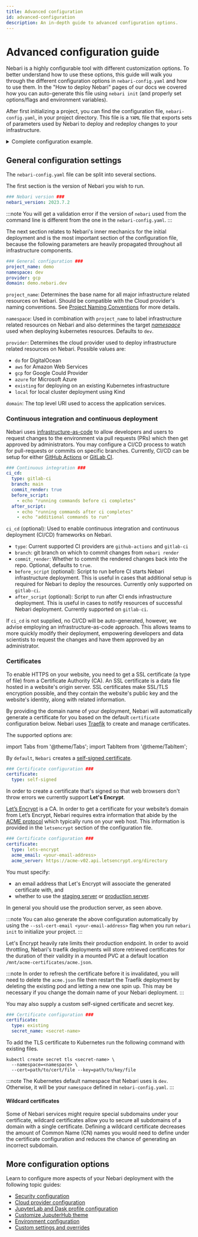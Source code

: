```yaml
---
title: Advanced configuration
id: advanced-configuration
description: An in-depth guide to advanced configuration options.
---
```


# Advanced configuration guide

Nebari is a highly configurable tool with different customization options.
To better understand how to use these options, this guide will walk you through the different configuration options in `nebari-config.yaml` and how to use them.
In the "How to deploy Nebari" pages of our docs we covered how you can auto-generate this file using `nebari init` (and properly set options/flags and environment variables).

After first initializing a project, you can find the configuration file, `nebari-config.yaml`, in your project directory.
This file is a `YAML` file that exports sets of parameters used by Nebari to deploy and redeploy changes to your infrastructure.


<details>
<summary>Complete configuration example.</summary>

The different sections of the config will be covered in more detail below.

```yaml
nebari_version: 2023.7.2

project_name: demo
namespace: dev
provider: gcp
domain: demo.nebari.dev

ci_cd:
  type: gitlab-ci
  branch: main
  commit_render: true
  before_script:
    - echo "running commands before ci completes"
  after_script:
    - echo "running commands after ci completes"
    - echo "additional commands to run"

certificate:
  type: lets-encrypt
  acme_email: dev@nebari.dev
  acme_server: https://acme-v02.api.letsencrypt.org/directory

security:
  authentication:
    type: Auth0
    config:
      client_id: cLiEnT123Id456
      client_secret: cClIeNt789123sEcReT4567890
      auth0_subdomain: qhub-dev
  keycloak:
    initial_root_password: 1n1t1alr00tp@ssw0rd

default_images:
  jupyterhub: quay.io/nebari/nebari-jupyterhub:2023.7.2
  jupyterlab: quay.io/nebari/nebari-jupyterlab:2023.7.2
  dask_worker: quay.io/nebari/nebari-dask-worker:2023.7.2

storage:
  conda_store: 500Gi
  shared_filesystem: 500Gi

theme:
  jupyterhub:
    hub_title: My Nebari Platform
    hub_subtitle: Your open source data science platform, hosted on Google Cloud Platform
    welcome: Welcome! Learn about Nebari's features and configurations in <a href="https://www.nebari.dev/docs">the
      documentation</a>. If you have any questions or feedback, reach the team on
      <a href="https://www.nebari.dev/docs/community#getting-support">Nebari's support
      forums</a>!!
    logo: https://raw.githubusercontent.com/nebari-dev/nebari-design/main/logo-mark/horizontal/Nebari-Logo-Horizontal-Lockup-White-text.svg
    display_version: true

jupyterlab:
  idle_culler:
    terminal_cull_inactive_timeout: 30
    kernel_cull_idle_timeout: 30
    server_shutdown_no_activity_timeout: 30

helm_extensions: []
monitoring:
  enabled: true
argo_workflows:
  enabled: true
kbatch:
  enabled: true

terraform_state:
  type: remote

google_cloud_platform:
  project: gcp_project_id
  region: us-central1
  kubernetes_version: 1.26.7-gke.500
  tags:
  - "my-custom-tags"

  node_groups:
    general:
      instance: n1-standard-8
      min_nodes: 1
      max_nodes: 1

    user:
      instance: n1-standard-4
      min_nodes: 0
      max_nodes: 200

    worker:
      instance: n1-standard-4
      min_nodes: 0
      max_nodes: 1000

    gpu-tesla-k80-x1:
      instance: "n1-standard-8"
      min_nodes: 0
      max_nodes: 50
      guest_accelerators:
        - name: nvidia-tesla-k80
          count: 1

    gpu-ampere-a100-x1:
      instance: a2-highgpu-1g
      min_nodes: 0
      max_nodes: 1

profiles:
  jupyterlab:
  - display_name: Small Instance
    description: Stable environment with 2 cpu / 8 GB RAM
    default: true
    kubespawner_override:
      cpu_limit: 2
      cpu_guarantee: 1.5
      mem_limit: 8G
      mem_guarantee: 5G

  - display_name: Medium Instance
    description: Stable environment with 4 cpu / 16 GB RAM
    kubespawner_override:
      cpu_limit: 4
      cpu_guarantee: 3
      mem_limit: 16G
      mem_guarantee: 10G

  - display_name: A100 GPU Instance 1x
    access: yaml
    groups:
      - gpu-access
    description: GPU instance with 12 cpu / 85GB RAM / 1 Nvidia A100 GPU (40 GB GPU RAM)
    kubespawner_override:
      cpu_limit: 12
      cpu_guarantee: 10
      mem_limit: 85G
      mem_guarantee: 75G
      image: quay.io/nebari/nebari-jupyterlab-gpu:2023.7.2
      extra_pod_config:
        volumes:
        - name: "dshm"
          emptyDir:
            medium: "Memory"
            sizeLimit: "2Gi"
      extra_container_config:
        volumeMounts:
        - name: "dshm"
          mountPath: "/dev/shm"
      extra_resource_limits:
        nvidia.com/gpu: 1
      node_selector:
        "cloud.google.com/gke-nodepool": "gpu-ampere-a100-x1"


  dask_worker:
    Small Worker:
      worker_cores_limit: 2
      worker_cores: 1.5
      worker_memory_limit: 8G
      worker_memory: 5G
      worker_threads: 2

    Medium Worker:
      worker_cores_limit: 4
      worker_cores: 3
      worker_memory_limit: 16G
      worker_memory: 10G
      worker_threads: 4

    GPU Worker k80:
      worker_cores_limit: 2
      worker_cores: 1.5
      worker_memory_limit: 8G
      worker_memory: 5G
      worker_threads: 2
      image: quay.io/nebari/nebari-dask-worker-gpu:2023.7.2
      worker_extra_pod_config:
        nodeSelector:
          "cloud.google.com/gke-nodepool": "gpu-tesla-k80-x1"
      worker_extra_container_config:
        resources:
          limits:
            nvidia.com/gpu: 1



environments:
  environment-dask.yaml:
    name: dask
    channels:
    - conda-forge
    dependencies:
    - python=3.10.8
    - ipykernel=6.21.0
    - ipywidgets==7.7.1
    - nebari-dask ==2023.1.1
    - python-graphviz=0.20.1
    - pyarrow=10.0.1
    - s3fs=2023.1.0
    - gcsfs=2023.1.0
    - numpy=1.23.5
    - numba=0.56.4
    - pandas=1.5.3
    - pip:
      - kbatch==0.4.2

conda_store:
  image_tag: v0.4.14
  extra_settings:
    CondaStore:
      conda_allowed_channels:
        - main
        - conda-forge
```

</details>

## General configuration settings

The `nebari-config.yaml` file can be split into several sections.

The first section is the version of Nebari you wish to run. 



```yaml
### Nebari version ###
nebari_version: 2023.7.2
```

:::note
You will get a validation error if the version of `nebari` used from the command line is different from the one in the `nebari-config.yaml`. 
:::


The next section relates to Nebari's inner mechanics for the initial deployment and is the most important section of the configuration file,
because the following parameters are heavily propagated throughout all infrastructure components.

```yaml
### General configuration ###
project_name: demo
namespace: dev
provider: gcp
domain: demo.nebari.dev
```

`project_name`: Determines the base name for all major infrastructure related resources on Nebari. Should be compatible with the Cloud provider's naming conventions. See [Project Naming Conventions](/docs/explanations/configuration-best-practices.mdx#naming-conventions) for more details.

`namespace`: Used in combination with `project_name` to label infrastructure related resources on Nebari and also determines the target [_namespace_](https://kubernetes.io/docs/concepts/overview/working-with-objects/namespaces/) used when deploying kubernetes resources. Defaults to `dev`.

`provider`: Determines the cloud provider used to deploy infrastructure related resources on Nebari. Possible values are:

- `do` for DigitalOcean
- `aws` for Amazon Web Services
- `gcp` for Google Could Provider
- `azure` for Microsoft Azure
- `existing` for deploying on an existing Kubernetes infrastructure
- `local` for local cluster deployment using Kind

`domain`: The top level URI used to access the application services.

<!-- For more information regarding the format of this field, see [Domain Format](/docs/explanations/config-best-practices#domain-format). -->
<!-- TODO: Complete the Domain Format section and then link to it -->

### Continuous integration and continuous deployment

Nebari uses [infrastructure-as-code](https://en.wikipedia.org/wiki/Infrastructure_as_code) to allow developers and users to request changes to the environment via pull requests (PRs) which then get approved by administrators.
You may configure a CI/CD process to watch for pull-requests or commits on specific branches.
Currently, CI/CD can be setup for either [GitHub Actions](https://docs.github.com/en/actions) or [GitLab CI](https://docs.gitlab.com/ee/ci/).

```yaml
### Continuous integration ###
ci_cd:
  type: gitlab-ci
  branch: main
  commit_render: true
  before_script:
    - echo "running commands before ci completes"
  after_script:
    - echo "running commands after ci completes"
    - echo "additional commands to run"
```

`ci_cd` (optional): Used to enable continuous integration and continuous deployment (CI/CD) frameworks on Nebari.

- `type`: Current supported CI providers are `github-actions` and `gitlab-ci`
- `branch`: git branch on which to commit changes from `nebari render`
- `commit_render`: Whether to commit the rendered changes back into the repo. Optional, defaults to `true`.
- `before_script` (optional): Script to run before CI starts Nebari infrastructure deployment. This is useful in cases that additional setup is required for Nebari to deploy the
  resources. Currently only supported on `gitlab-ci`.
- `after_script` (optional): Script to run after CI ends infrastructure deployment. This is useful in cases to notify resources of successful Nebari deployment. Currently supported on `gitlab-ci`.

If `ci_cd` is not supplied, no CI/CD will be auto-generated, however, we advise employing an infrastructure-as-code approach.
This allows teams to more quickly modify their deployment, empowering developers and data scientists to request the changes and have them approved by an administrator.

### Certificates

To enable HTTPS on your website, you need to get a SSL certificate (a type of file) from a Certificate Authority (CA).
An SSL certificate is a data file hosted in a website's origin server.
SSL certificates make SSL/TLS encryption possible, and they contain the website's public key and the website's identity, along with related information.

By providing the domain name of your deployment, Nebari will automatically generate a certificate for you based on the default `certificate` configuration below.
Nebari uses [Traefik](https://traefik.io/traefik/) to create and manage certificates.

The supported options are:

import Tabs from '@theme/Tabs';
import TabItem from '@theme/TabItem';

<Tabs>
  <TabItem label="New self-signed" value="traefik" default="true">

By `default`, `Nebari` creates a [self-signed certificate](https://en.wikipedia.org/wiki/Self-signed_certificate).

```yaml
### Certificate configuration ###
certificate:
  type: self-signed
```

  </TabItem>
  <TabItem label="New Let's Encrypt" value="letsencrypt">

In order to create a certificate that's signed so that web browsers don't throw errors we currently support **Let's Encrypt**.

[Let’s Encrypt](https://letsencrypt.org/) is a CA.
In order to get a certificate for your website’s domain from Let’s Encrypt, Nebari requires extra information that abide by the [ACME protocol](https://tools.ietf.org/html/rfc8555) which typically runs on your web host.
This information is provided in the `letsencrypt` section of the configuration file.

```yaml
### Certificate configuration ###
certificate:
  type: lets-encrypt
  acme_email: <your-email-address>
  acme_server: https://acme-v02.api.letsencrypt.org/directory
```

You must specify:

- an email address that Let's Encrypt will associate the generated certificate with, and
- whether to use the [staging server](https://acme-staging-v02.api.letsencrypt.org/directory) or [production server](https://acme-v02.api.letsencrypt.org/directory).

In general you should use the production server, as seen above.

:::note
You can also generate the above configuration automatically by using the `--ssl-cert-email <your-email-address>` flag when you run `nebari init` to initialize your project.
:::


Let's Encrypt heavily rate limits their production endpoint.  In order to avoid throttling, Nebari's traefik deployments will store retrieved certificates for the duration of their validity in a mounted PVC at a default location `/mnt/acme-certificates/acme.json`.

:::note
In order to refresh the certificate before it is invalidated, you will need to delete the `acme.json` file then restart the Traefik deployment by deleting the existing pod and letting a new one spin up.  This may be necessary if you change the domain name of your Nebari deployment.
:::

  </TabItem>
  <TabItem label="Custom self-signed" value="Custom">

You may also supply a custom self-signed certificate and secret key.

```yaml
### Certificate configuration ###
certificate:
  type: existing
  secret_name: <secret-name>
```

To add the TLS certificate to Kubernetes run the following command with existing files.

```shell
kubectl create secret tls <secret-name> \
  --namespace=<namespace> \
  --cert=path/to/cert/file --key=path/to/key/file
```

:::note
The Kubernetes default namespace that Nebari uses is `dev`.
Otherwise, it will be your `namespace` defined in `nebari-config.yaml`.
:::

#### Wildcard certificates

Some of Nebari services might require special subdomains under your certificate, wildcard certificates allow you to secure all subdomains of a domain with a single certificate.
Defining a wildcard certificate decreases the amount of Common Name (CN) names you would need to define under the certificate configuration and reduces the chance of generating an incorrect subdomain.

</TabItem>
</Tabs>

## More configuration options

Learn to configure more aspects of your Nebari deployment with the following topic guides:

- [Security configuration](./advanced-security-configuration.md)
- [Cloud provider configuration](./advanced-provider-configuration.md)
- [JupyterLab and Dask profile configuration](./advanced-profiles-settings.md)
- [Customize JuputerHub theme](./advanced-custom-settings.md)
- [Environment configuration](./advanced-env-configuration.md)
- [Custom settings and overrides](./advanced-custom-settings.md)
